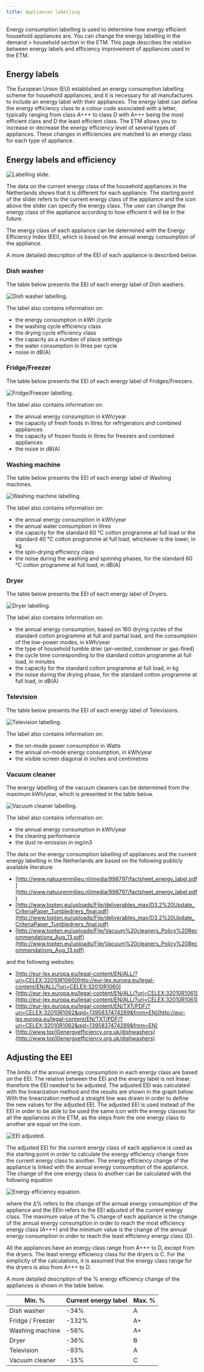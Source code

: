 ```yaml
---
title: Appliances labelling
---
```


Energy consumption labelling is used to determine how energy efficient household appliances are. You can change the energy labelling in the demand > household section in the ETM. This page describes the relation between energy labels and efficiency improvement of appliances used in the ETM. 

## Energy labels
The European Union (EU) established an energy consumption labelling scheme for household appliances, and it is necessary for all manufactures to include an energy label with their appliances. The energy label can define the energy efficiency class to a colour code associated with a letter, typically ranging from class A+++ to class D with A+++ being the most efficient class and D the least efficient class. The ETM allows you to increase or decrease the energy efficiency level of several types of appliances. These changes in efficiencies are matched to an energy class for each type of appliance. 

## Energy labels and efficiency

![Labelling slide.](/img/docs/labelling_slide.png)

The data on the current energy class of the household appliances in the Netherlands shows that it is different for each appliance. The starting point of the slider refers to the current energy class of the appliance and the icon above the slider can specify the energy class. The user can change the energy class of the appliance according to how efficient it will be in the future.

The energy class of each appliance can be determined with the Energy Efficiency Index (EEI), which is based on the annual energy consumption of the appliance.

A more detailed description of the EEI of each appliance is described below.

### Dish washer

The table below presents the EEI of each energy label of Dish washers.

![Dish washer labelling.](/img/docs/Dishwasher_labelling.png)

The label also contains information on:

-   the energy consumption in kWh /cycle
-   the washing cycle efficiency class
-   the drying cycle efficiency class
-   the capacity as a number of place settings
-   the water consumption in litres per cycle
-   noise in dB(A)

### Fridge/Freezer

The table below presents the EEI of each energy label of Fridges/Freezers.

![Fridge/Freezer labelling.](/img/docs/Fridge_Freezer_labelling.png)

The label also contains information on:

-   the annual energy consumption in kWh/year
-   the capacity of fresh foods in litres for refrigerators and combined appliances
-   the capacity of frozen foods in litres for freezers and combined appliances
-   the noise in dB(A)

### Washing machine

The table below presents the EEI of each energy label of Washing machines.

![Washing machine labelling.](/img/docs/Washing_machine_labelling.png)

The label also contains information on:

-   the annual energy consumption in kWh/year
-   the annual water consumption in litres
-   the capacity for the standard 60 °C cotton programme at full load or the standard 40 °C cotton programme at full load, whichever is the lower, in kg
-   the spin-drying efficiency class
-   the noise during the washing and spinning phases, for the standard 60 °C cotton programme at full load, in dB(A)

### Dryer

The table below presents the EEI of each energy label of Dryers.

![Dryer labelling.](/img/docs/Dryer_labelling.png)

The label also contains information on:

-   the annual energy consumption, based on 160 drying cycles of the standard cotton programme at full and partial load, and the consumption of the low-power modes, in kWh/year
-   the type of household tumble drier (air-vented, condenser or gas-fired)
-   the cycle time corresponding to the standard cotton programme at full load, in minutes
-    the capacity for the standard cotton programme at full load, in kg
-   the noise during the drying phase, for the standard cotton programme at full load, in dB(A)

### Television

The table below presents the EEI of each energy label of Televisions.

![Television labelling.](/img/docs/Television_labelling.png)

The label also contains information on:

-   the on-mode power consumption in Watts
-   the annual on-mode energy consumption, in kWh/year
-   the visible screen diagonal in inches and centimetres

### Vacuum cleaner

The energy labelling of the vacuum cleaners can be determined from the maximum kWh/year, which is presented in the table below.

![Vacuum cleaner labelling.](/img/docs/vacuum_cleaner_labelling.png)

The label also contains information on:

-   the annual energy consumption in kWh/year
-   the cleaning performance
-   the dust re-emission in mg/m3

The data on the energy consumption labelling of appliances and the current energy labelling in the Netherlands are based on the following publicly available literature:

-   [http://www.natuurenmilieu.nl/media/998797/factsheet_energy_label.pdf](http://www.natuurenmilieu.nl/media/998797/factsheet_energy_label.pdf)
-   [http://www.topten.eu/uploads/File/deliverables_max/D3.2%20Update_CriteriaPaper_Tumbledriers_final.pdf](http://www.topten.eu/uploads/File/deliverables_max/D3.2%20Update_CriteriaPaper_Tumbledriers_final.pdf)
-   [http://www.topten.eu/uploads/File/Vacuum%20cleaners_Policy%20Recommendations_Aug_13.pdf](http://www.topten.eu/uploads/File/Vacuum%20cleaners_Policy%20Recommendations_Aug_13.pdf)

and the following websites:

-   [http://eur-lex.europa.eu/legal-content/EN/ALL/?uri=CELEX:32010R1060](http://eur-lex.europa.eu/legal-content/EN/ALL/?uri=CELEX:32010R1060)
-   [http://eur-lex.europa.eu/legal-content/EN/ALL/?uri=CELEX:32010R1061](http://eur-lex.europa.eu/legal-content/EN/ALL/?uri=CELEX:32010R1061)
-   [http://eur-lex.europa.eu/legal-content/EN/TXT/PDF/?uri=CELEX:32010R1062&qid=1395837474289&from=EN](http://eur-lex.europa.eu/legal-content/EN/TXT/PDF/?uri=CELEX:32010R1062&qid=1395837474289&from=EN)
-    [http://www.top10energyefficiency.org.uk/dishwashers](http://www.top10energyefficiency.org.uk/dishwashers)

## Adjusting the EEI
The limits of the annual energy consumption in each energy class are based on the EEI. The relation between the EEI and the energy label is not linear; therefore the EEI needed to be adjusted. The adjusted EEI was calculated with the linearization method and the results are shown in the graph below. With the linearization method a straight line was drawn in order to define the new values for the adjusted EEI. The adjusted EEI is used instead of the EEI in order to be able to be used the same icon with the energy classes for all the appliances in the ETM, as the steps from the one energy class to another are equal on the icon.

![EEI adjusted.](/img/docs/EEI_adjusted.png)

The adjusted EEI for the current energy class of each appliance is used as the starting point in order to calculate the energy efficiency change from the current energy class to another. The energy efficiency change of the appliance is linked with the annual energy consumption of the appliance. The change of the one energy class to another can be calculated with the following equation

![Energy efficiency equation.](/img/docs/energy_efficiency_equation.png)

where the Δ% refers to the change of the annual energy consumption of the appliance and the EEIn refers to the EEI adjusted of the current energy class. The maximum value of the % change of each appliance is the change of the annual energy consumption in order to reach the most efficiency energy class (A+++) and the minimum value is the change of the annual energy consumption in order to reach the least efficiency energy class (D).

All the appliances have an energy class range from A+++ to D, except from the dryers. The least energy efficiency class for the dryers is C. For the simplicity of the calculations, it is assumed that the energy class range for the dryers is also from A+++ to D.

A more detailed description of the % energy efficiency change of the appliances is shown in the table below.

|Min. %|Current energy label| Max. % |
|---------|-----|---------------------|
|Dish washer|-34%|A|35%|
|Fridge / Freezer|-132%|A+|66%|
|Washing machine|-56%|A+|28%|
|Dryer|-36%|B|69%|
|Television|-93%|A|92%|
|Vacuum cleaner|-15%|C|75%|



